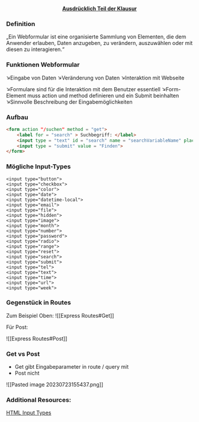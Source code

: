 <u><center>**Ausdrücklich Teil der Klausur**</center></u>

### Definition
„Ein Webformular ist eine organisierte Sammlung von Elementen, die dem Anwender erlauben, Daten anzugeben, zu verändern, auszuwählen oder mit diesen zu interagieren.“


### Funktionen Webformular
↘Eingabe von Daten 
↘Veränderung von Daten 
↘Interaktion mit Webseite


↘Formulare sind für die Interaktion mit dem Benutzer essentiell 
↘Form-Element muss action und method definieren und ein Submit beinhalten 
↘Sinnvolle Beschreibung der Eingabemöglichkeiten



### Aufbau<u></u>


```html
<form action "/suchen" method = "get">
	<label for = "search" > Suchbegriff: </label>
	<input type = "text" id = "search" name = "searchVariableName" placeholder = "Suchtext">
	<input type = "submit" value = "Finden">
</form>
```

### Mögliche Input-Types
```
<input type="button">
<input type="checkbox">
<input type="color">
<input type="date">
<input type="datetime-local">
<input type="email">
<input type="file">
<input type="hidden">
<input type="image">
<input type="month">
<input type="number">
<input type="password">
<input type="radio">
<input type="range">
<input type="reset">
<input type="search">
<input type="submit">
<input type="tel">
<input type="text">
<input type="time">
<input type="url">
<input type="week">
```


### Gegenstück in Routes
Zum Beispiel Oben:
![[Express Routes#Get]]


Für Post:

![[Express Routes#Post]]


### Get vs Post
- Get gibt Eingabeparameter in route / query mit
- Post nicht

![[Pasted image 20230723155437.png]]



### Additional Resources:
[HTML Input Types](https://www.w3schools.com/html/html_form_input_types.asp)

